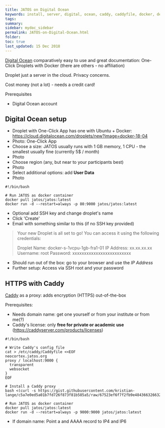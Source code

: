 ```yaml
---
title: JATOS on Digital Ocean
keywords: install, server, digital, ocean, caddy, caddyfile, docker, deploy
tags:
summary:
sidebar: mydoc_sidebar
permalink: JATOS-on-Digital-Ocean.html
folder:
toc: true
last_updated: 15 Dec 2018
---
```


[Digital Ocean](https://cloud.digitalocean.com) comparatively easy to use and great documentation: One-Click Droplets with Docker 
(there are others - no affiliation)

Droplet just a server in the cloud. Privacy concerns.

Cost money (not a lot) - needs a credit card!

Prerequisites
* Digital Ocean account

## Digital Ocean setup

* Droplet with One-Click App has one with Ubuntu + Docker: https://cloud.digitalocean.com/droplets/new?image=docker-18-04
* Photo: One-Click App
* Choose a size: JATOS usually runs with 1 GB memory, 1 CPU - the smallest usually fine (currently 5$ / month)
* Photo
* Choose region (any, but near to your participants best)
* Photo
* Select additional options: add **User Data**
* Photo 

```shell
#!/bin/bash

# Run JATOS as docker container
docker pull jatos/jatos:latest
docker run -d --restart=always -p 80:9000 jatos/jatos:latest
```

* Optional add SSH key and change droplet's name
* Click 'Create'
* Email with something similar to this (if no SSH key provided)

> Your new Droplet is all set to go! You can access it using the following credentials:
> 
> Droplet Name: docker-s-1vcpu-1gb-fra1-01
> IP Address: xx.xx.xx.xx
> Username: root
> Password: xxxxxxxxxxxxxxxxxxxxxxxxx

* Should run out of the box: go to your browser and use the _IP Address_
* Further setup: Access via SSH root and your password

## HTTPS with Caddy

[Caddy](https://caddyserver.com/) as a proxy: adds encryption (HTTPS) out-of-the-box

Prerequisites:
* Needs domain name: get one yourself or from your institute or from me(?)
* Caddy's license: only **free for private or academic use** (https://caddyserver.com/products/licenses)

```shell
#!/bin/bash

# Write Caddy's config file
cat > /etc/caddy/Caddyfile <<EOF
neocortex.jatos.org
proxy / localhost:9000 {
  transparent
  websocket
}
EOF

# Install a Caddy proxy
bash <(curl -s https://gist.githubusercontent.com/kristian-lange/c5a7e0ed5a01b7fd726f873f81b585a5/raw/67523ef6f7f2fb9e48436632663259d9db65eb79/caddy.sh)

# Run JATOS as docker container
docker pull jatos/jatos:latest
docker run -d --restart=always -p 9000:9000 jatos/jatos:latest
```

* If domain name: Point a and AAAA record to IP4 and IP6

